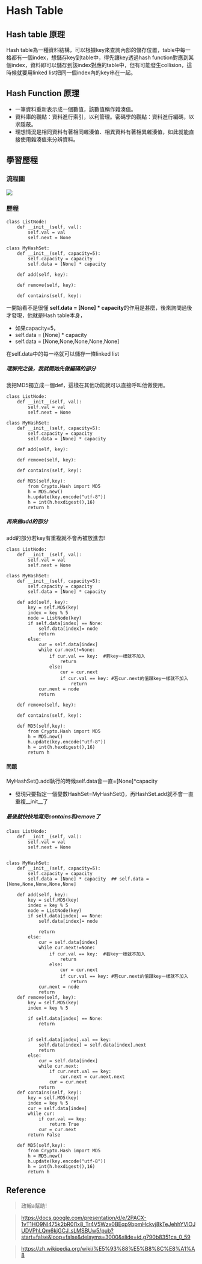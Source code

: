 # Hash Table

## Hash table 原理
Hash table為一種資料結構，可以根據key來查詢內部的儲存位置，table中每一格都有一個index，想儲存key到table中，得先讓key透過hash function對應到某個index，資料即可以儲存到該index對應的table中，但有可能發生collision，這時候就要用linked list把同一個index內的key串在一起。

## Hash Function 原理
* 一筆資料重新表示成一個數值，該數值稱作雜湊值。
* 資料庫的觀點：資料進行索引，以利管理。密碼學的觀點：資料進行編碼，以求隱蔽。
* 理想情況是相同資料有著相同雜湊值、相異資料有著相異雜湊值，如此就能直接使用雜湊值來分辨資料。




## 學習歷程

### 流程圖
![](https://i.imgur.com/WByVbQR.png)

### 歷程
```python=
class ListNode:
    def __init__(self, val):
        self.val = val
        self.next = None

class MyHashSet:
    def __init__(self, capacity=5):
        self.capacity = capacity
        self.data = [None] * capacity

    def add(self, key):

    def remove(self, key):

    def contains(self, key):

```
一開始看不是很懂 **self.data = [None] * capacity**的作用是甚麼，後來詢問過後才發現，他就是Hash table本身，
* 如果capacity=5，
* self.data = [None] * capacity
* self.data = [None,None,None,None,None]

在self.data中的每一格就可以儲存一條linked list

##### 理解完之後，我就開始先做編碼的部分
我把MD5獨立成一個def，這樣在其他功能就可以直接呼叫他做使用。
```python=
class ListNode:
    def __init__(self, val):
        self.val = val
        self.next = None

class MyHashSet:
    def __init__(self, capacity=5):
        self.capacity = capacity
        self.data = [None] * capacity

    def add(self, key):

    def remove(self, key):

    def contains(self, key):
    
    def MD5(self,key):
        from Crypto.Hash import MD5
        h = MD5.new()
        h.update(key.encode("utf-8"))
        h = int(h.hexdigest(),16)
        return h

```

##### 再來做add的部分
add的部分若key有重複就不會再被放進去!
```python=
class ListNode:
    def __init__(self, val):
        self.val = val
        self.next = None

class MyHashSet:
    def __init__(self, capacity=5):
        self.capacity = capacity
        self.data = [None] * capacity

    def add(self, key):
        key = self.MD5(key)
        index = key % 5
        node = ListNode(key)
        if self.data[index] == None:
            self.data[index]= node
            return 
        else:
            cur = self.data[index]
            while cur.next!=None:
                if cur.val == key:  #若key一樣就不加入
                    return
                else:
                    cur = cur.next
                    if cur.val == key: #若cur.next的值跟key一樣就不加入
                        return
            cur.next = node
            return
            
    def remove(self, key):

    def contains(self, key):
    
    def MD5(self,key):
        from Crypto.Hash import MD5
        h = MD5.new()
        h.update(key.encode("utf-8"))
        h = int(h.hexdigest(),16)
        return h

```
#### 問題
MyHashSet().add執行的時候self.data會一直=[None]*capacity
* 發現只要指定一個變數HashSet=MyHashSet()，再HashSet.add就不會一直重複__init__了

##### 最後就快快地寫完contains和remove了
```python=
class ListNode:
    def __init__(self, val):
        self.val = val
        self.next = None

        
class MyHashSet:
    def __init__(self, capacity=5):
        self.capacity = capacity
        self.data = [None] * capacity  ## self.data = [None,None,None,None,None]

    def add(self, key):
        key = self.MD5(key)
        index = key % 5
        node = ListNode(key)
        if self.data[index] == None:
            self.data[index]= node
            
            return 
        else:
            cur = self.data[index]
            while cur.next!=None:
                if cur.val == key:  #若key一樣就不加入
                    return
                else:
                    cur = cur.next
                    if cur.val == key: #若cur.next的值跟key一樣就不加入
                        return
            cur.next = node
            return
    def remove(self, key):
        key = self.MD5(key)
        index = key % 5 
        
        if self.data[index] == None:
            return

        
        if self.data[index].val == key:
            self.data[index] = self.data[index].next
            return
        else:  
            cur = self.data[index]
            while cur.next:
                if cur.next.val == key:
                    cur.next = cur.next.next
                cur = cur.next
            return 
    def contains(self, key):
        key = self.MD5(key)
        index = key % 5 
        cur = self.data[index]
        while cur:
            if cur.val == key:
                return True
            cur = cur.next
        return False

    def MD5(self,key):
        from Crypto.Hash import MD5
        h = MD5.new()
        h.update(key.encode("utf-8"))
        h = int(h.hexdigest(),16)
        return h

```


## Reference
> 政翰a幫助!

> https://docs.google.com/presentation/d/e/2PACX-1vT1HO9Nl475k2bR0l1x8_Tr4V5Wzx0BEqp9bpmHckvj8kTeJehhYVlOJUDVPhLQm6kjGCJ_sLMSBUw5/pub?start=false&loop=false&delayms=3000&slide=id.g790b8351ca_0_59

> https://zh.wikipedia.org/wiki/%E5%93%88%E5%B8%8C%E8%A1%A8
